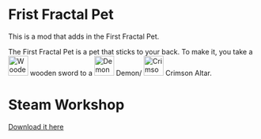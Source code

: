 # Frist Fractal Pet
This is a mod that adds in the First Fractal Pet.

The First Fractal Pet is a pet that sticks to your back. To make it, you take a  <img src="https://terraria.wiki.gg/images/c/cd/Wooden_Sword.png" alt="Wooden Sword Image" width="40"/> wooden sword to a  <img src="https://terraria.wiki.gg/images/f/f8/Demon_Altar.png" alt="Demon Altar Image" width="40"/> Demon/ <img src="https://terraria.wiki.gg/images/7/70/Crimson_Altar.png" alt="Crimson Altar Image" width="40"/> Crimson Altar.

# Steam Workshop
[Download it here](https://www.youtube.com/watch?v=dQw4w9WgXcQ)
